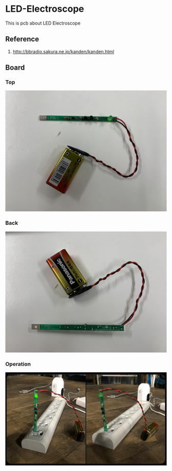 # LED-Electroscope
This is pcb about LED Electroscope

## Reference
1. http://bbradio.sakura.ne.jp/kanden/kanden.html

## Board
### Top
![ledelectrosope_v1_top](/doc/ledelectrosope_v1_top.jpg)
### Back
![ledelectrosope_v1_back](/doc/ledelectrosope_v1_back.jpg)
### Operation
![ledelectrosope_v1_operation](/doc/ledelectrosope_v1_operation.png)
